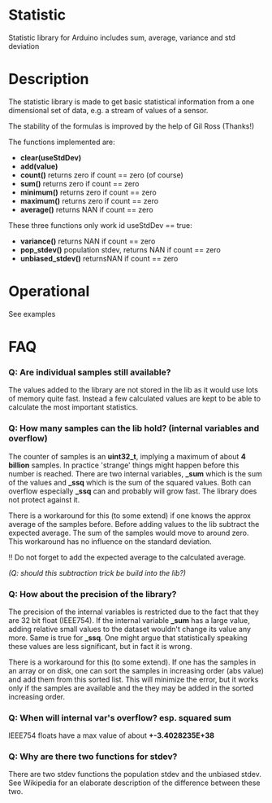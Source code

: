 # Statistic

Statistic library for Arduino includes sum, average, variance and std deviation

# Description

The statistic library is made to get basic statistical information from a 
one dimensional set of data, e.g. a stream of values of a sensor.

The stability of the formulas is improved by the help of Gil Ross (Thanks!)

The functions implemented are:

* **clear(useStdDev)**
* **add(value)**
* **count()**   returns zero if count == zero (of course)
* **sum()**     returns zero if count == zero
* **minimum()** returns zero if count == zero
* **maximum()** returns zero if count == zero
* **average()** returns NAN if count == zero

These three functions only work id useStdDev == true:

* **variance()**         returns NAN if count == zero
* **pop_stdev()**        population stdev, returns NAN if count == zero
* **unbiased_stdev()**   returnsNAN if count == zero


# Operational

See examples

# FAQ

### Q: Are individual samples still available?
The values added to the library are not stored in the lib as it would use lots 
of memory quite fast. Instead a few calculated values are kept to be able to 
calculate the most important statistics. 


### Q: How many samples can the lib hold?  (internal variables and overflow)
The counter of samples is an **uint32_t**, implying a maximum of about **4 billion** samples. 
In practice 'strange' things might happen before this number is reached. 
There are two internal variables, **_sum** which is the sum of the values and **_ssq** 
which is the sum of the squared values. Both can overflow especially **_ssq** 
can and probably will grow fast. The library does not protect against it.

There is a workaround for this (to some extend) if one knows the approx 
average of the samples before. Before adding values to the lib subtract 
the expected average. The sum of the samples would move to around zero. 
This workaround has no influence on the standard deviation. 

!! Do not forget to add the expected average to the calculated average.

*(Q: should this subtraction trick be build into the lib?)*


### Q: How about the precision of the library?
The precision of the internal variables is restricted due to the fact 
that they are 32 bit float (IEEE754). If the internal variable **_sum** has 
a large value, adding relative small values to the dataset wouldn't 
change its value any more. Same is true for **_ssq**. One might argue that 
statistically speaking these values are less significant, but in fact it is wrong.

There is a workaround for this (to some extend). If one has the samples in an 
array or on disk, one can sort the samples in increasing order (abs value) 
and add them from this sorted list. This will minimize the error, 
but it works only if the samples are available and the they may be added 
in the sorted increasing order.


### Q: When will internal var's overflow? esp. squared sum
IEEE754 floats have a max value of about **+-3.4028235E+38**


### Q: Why are there two functions for stdev?
There are two stdev functions the population stdev and the unbiased stdev. 
See Wikipedia for an elaborate description of the difference between these two.



